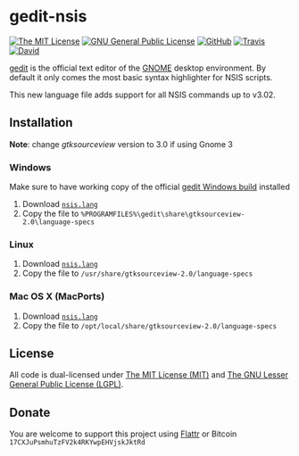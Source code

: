 # gedit-nsis

[![The MIT License](https://img.shields.io/badge/license-MIT-orange.svg?style=flat-square)](http://opensource.org/licenses/MIT)
[![GNU General Public License](https://img.shields.io/badge/license-GPL%20v2-orange.svg?style=flat-square)](http://www.gnu.org/licenses/gpl-2.0.html)
[![GitHub](https://img.shields.io/github/release/idleberg/gedit-nsis.svg?style=flat-square)](https://github.com/idleberg/gedit-nsis/releases)
[![Travis](https://img.shields.io/travis/idleberg/gedit-nsis.svg?style=flat-square)](https://travis-ci.org/idleberg/gedit-nsis)
[![David](https://img.shields.io/david/dev/idleberg/gedit-nsis.svg?style=flat-square)](https://david-dm.org/idleberg/gedit-nsis?type=dev)

[gedit][1] is the official text editor of the [GNOME][2] desktop environment. By default it only comes the most basic syntax highlighter for NSIS scripts.

This new language file adds support for all NSIS commands up to v3.02.

## Installation

__Note__: change *gtksourceview* version to 3.0 if using Gnome 3

### Windows

Make sure to have working copy of the official [gedit Windows build][3] installed

1. Download [`nsis.lang`][4]
2. Copy the file to `%PROGRAMFILES%\gedit\share\gtksourceview-2.0\language-specs`

### Linux

1. Download [`nsis.lang`][4]
2. Copy the file to `/usr/share/gtksourceview-2.0/language-specs`

### Mac OS X (MacPorts)

1. Download [`nsis.lang`][4]
2. Copy the file to `/opt/local/share/gtksourceview-2.0/language-specs`

## License

All code is dual-licensed under [The MIT License (MIT)][5] and [The GNU Lesser General Public License (LGPL)][6].

## Donate

You are welcome to support this project using [Flattr][7] or Bitcoin `17CXJuPsmhuTzFV2k4RKYwpEHVjskJktRd`

[1]: http://projects.gnome.org/gedit/
[2]: http://www.gnome.org/
[3]: http://live.gnome.org/Gedit/Windows
[4]: http://raw.github.com/idleberg/gedit-nsis/master/nsis.lang
[5]: http://opensource.org/licenses/MIT
[6]: http://opensource.org/licenses/lgpl-license
[7]: https://flattr.com/submit/auto?user_id=idleberg&url=https://github.com/idleberg/gedit-nsis